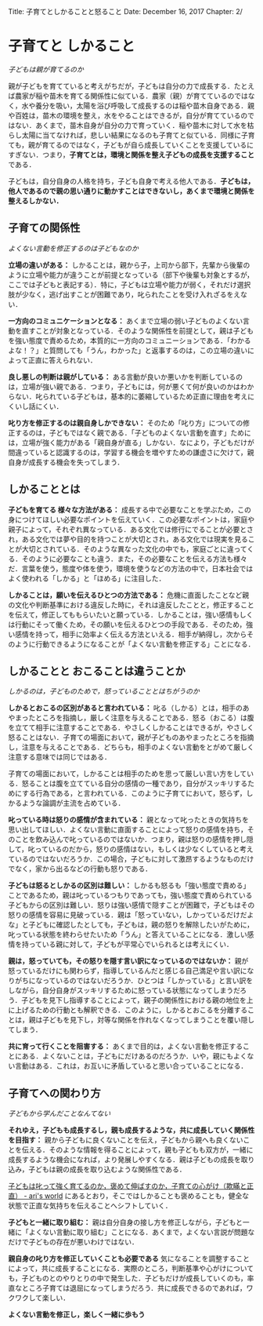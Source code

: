 Title: 子育てとしかることと怒ること
Date: December 16, 2017
Chapter: 2/

# 子育てと しかること
*子どもは親が育てるのか*

親が子どもを育てていると考えがちだが，子どもは自分の力で成長する．たとえば農家が稲や苗木を育てる関係性に似ている．農家（親）が育てているのではなく，水や養分を吸い，太陽を浴び呼吸して成長するのは稲や苗木自身である．親や百姓は，苗木の環境を整え，水をやることはできるが，自分が育てているのではない．あくまで，苗木自身が自分の力で育っていく．稲や苗木に対して水を枯らし太陽に当てなければ，悲しい結果になるのも子育てと似ている．同様に子育ても，親が育てるのではなく，子どもが自ら成長していくことを支援しているにすぎない．つまり，**子育てとは，環境と関係を整え子どもの成長を支援すること** である．

子どもは，自分自身の人格を持ち，子ども自身で考える他人である．**子どもは，他人であるので親の思い通りに動かすことはできないし，あくまで環境と関係を整えるしかない．**



## 子育ての関係性
*よくない言動を修正するのは子どもなのか*

**立場の違いがある：**
しかることは，親から子，上司から部下，先輩から後輩のように立場や能力が違うことが前提となっている（部下や後輩も対象とするが，ここでは子どもと表記する）．特に，子どもは立場や能力が弱く，それだけ選択肢が少なく，逃げ出すことが困難であり，叱られたことを受け入れざるをえない．

**一方向のコミュニケーションとなる：**
あくまで立場の弱い子どものよくない言動を直すことが対象となっている．そのような関係性を前提として，親は子どもを強い態度で責めるため，本質的に一方向のコミュニーションである．「わかるよな！？」と質問しても「うん，わかった」と返事するのは，この立場の違いによって正直に答えられない．

**良し悪しの判断は親がしている：**
ある言動が良いか悪いかを判断しているのは，立場が強い親である．つまり，子どもには，何が悪くて何が良いのかはわからない．叱られている子どもは，基本的に萎縮しているため正直に理由を考えにくいし話にくい．

**叱り方を修正するのは親自身しかできない：**
そのため「叱り方」についての修正するのは，子どもではなく親である．「子どものよくない言動を直す」ためには，立場が強く能力がある「親自身が直る」しかない．なにより，子どもだけが間違っていると認識するのは，学習する機会を増やすための謙虚さに欠けて，親自身が成長する機会を失ってしまう．


## しかることとは

**子どもを育てる 様々な方法がある：**
成長する中で必要なことを学ぶため，この身につけてほしい必要なポイントを伝えていく．この必要なポイントは，家庭や親子によって，それぞれ異なっている．ある文化では修行にでることが必要とされ，ある文化では夢や目的を持つことが大切とされ，ある文化では現実を見ることが大切とされている．そのような異なった文化の中でも，家庭ごとに違ってくる．そのように必要なことも違う．また，その必要なことを伝える方法も様々だ．言葉を使う，態度や体を使う，環境を使うなどの方法の中で，日本社会ではよく使われる「しかる」と「ほめる」に注目した．

**しかることは，願いを伝えるひとつの方法である：**
危機に直面したことなど親の文化や判断基準における違反した時に，それは違反したことと，修正することを伝えて，修正してももらいたいと願っている．しかることは，強い感情もしくは行動にそって働くため，その願いを伝えるひとつの手段である．そのため，強い感情を持って，相手に効率よく伝える方法といえる．相手が納得し，次からそのように行動できるようになることが「よくない言動を修正する」ことになる．


## しかることと おこることは違うことか
*しかるのは，子どものためで，怒っていることとはちがうのか*

**しかるとおこるの区別があると言われている：**
叱る（しかる）とは，相手のあやまったところを指摘し，厳しく注意を与えることである．怒る（おこる）は腹を立てて相手に注意することである．やさしくしかることはできるが，やさしく怒ることはない．子育ての場面において，親が子どものあやまったところを指摘し，注意を与えることである．どちらも，相手のよくない言動をとがめて厳しく注意する意味では同じではある．

子育ての場面において，しかることは相手のためを思って厳しい言い方をしている．怒ることは腹を立てている自分の感情の一種であり，自分がスッキリするためにする行為である，と言われている．このように子育てにおいて，怒らず，しかるような論調が主流を占めている．

**叱っている時は怒りの感情が含まれている：**
親となって叱ったときの気持ちを思い出してほしい．よくない言動に直面することによって怒りの感情を持ち，そのことを飲み込んで叱っているのではないか．つまり，親は怒りの感情を押し隠して，叱っているのだから，怒りの感情はない，もしくは少なくしていると考えているのではないだろうか．この場合，子どもに対して激昂するようなものだけでなく，家から出るなどの行動も怒りである．

**子どもは怒るとしかるの区別は難しい：**
しかるも怒るも「強い態度で責める」ことであるため，親は叱っているつもりであっても，強い態度で責められている子どもからの区別は難しい．怒りは強い感情で隠すことが困難で，子どもはその怒りの感情を容易に見破っている．親は「怒っていない，しかっているだけだよな」と子どもに確認したとしても，子どもは，親の怒りを解除したいがために，叱っている状態を終わらせたいため「うん」と答えていることになる．激しい感情を持っている親に対して，子どもが平常心でいられるとは考えにくい．


**親は，怒っていても，その怒りを隠す言い訳になっているのではないか：**
親が怒っているだけにも関わらず，指導しているんだと感じる自己満足や言い訳になりがちになっているのではないだろうか．ひとつは「しかっている」と言い訳をしながら，自分自身がスッキリするために怒っている状態になってしまうだろう．子どもを見下し指導することによって，親子の関係性における親の地位を上に上げるための行動とも解釈できる．このように，しかるとおこるを分離することは，親は子どもを見下し，対等な関係を作れなくなってしまうことを覆い隠してしまう．

**共に育って行くことを阻害する：**
あくまで目的は，よくない言動を修正することにある．よくないことは，子どもにだけあるのだろうか．いや，親にもよくない言動はある．これは，お互いに矛盾していると思い合っていることになる．



## 子育てへの関わり方
*子どもから学んだことなんてない*

**それゆえ，子どもも成長するし，親も成長するような，共に成長していく関係性を目指す：** 親から子どもに良くないことを伝え，子どもから親へも良くないことを伝える．そのような情報を得ることによって，親も子どもも双方が，一緒に成長するような機会になれば，より発展しやすくなる．親は子どもの成長を取り込み，子どもは親の成長を取り込むような関係性である．

[子どもは叱って強く育てるのか，褒めて伸ばすのか，子育ての心がけ（欺瞞と正直） - ari's world](http://motohasi.hatenablog.com/entry/2017/12/10/231241) にあるとおり，そこではしかることも褒めることも，健全な状態で正直な気持ちを伝えることへシフトしていく．

**子どもと一緒に取り組む：**
親は自分自身の接し方を修正しながら，子どもと一緒に「よくない言動に取り組む」ことになる．あくまで，よくない言説が問題なだけで子どもの存在が悪いわけではない．

**親自身の叱り方を修正していくことも必要である**
気になることを調整することによって，共に成長することになる．実際のところ，判断基準や心がけについても，子どものとのやりとりの中で発生した．子どもだけが成長していくのも，率直なところ子育ては退屈になってしまうだろう．共に成長できるのであれば，ワクワクして楽しい．

**よくない言動を修正し，楽しく一緒に歩もう**
